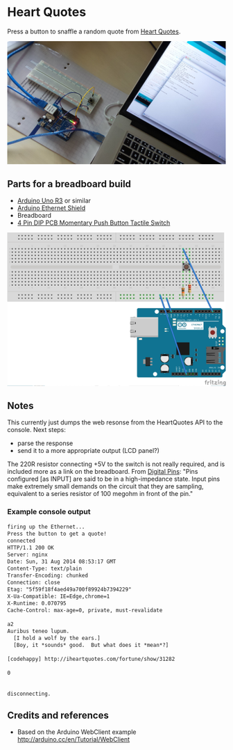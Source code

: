 # Heart Quotes

Press a button to snaffle a random quote from [Heart Quotes](http://www.iheartquotes.com).

![The Build](./assets/HeartQuotes_console.jpg?raw=true)

## Parts for a breadboard build

* [Arduino Uno R3](http://www.amazon.com/gp/product/B00F6JCV20/ref=as_li_tl?ie=UTF8&camp=1789&creative=390957&creativeASIN=B00F6JCV20&linkCode=as2&tag=itsaprli-20&linkId=O34GVKFAZ6FVDC6W) or similar
* [Arduino Ethernet Shield](http://www.amazon.com/gp/product/B00EU7447Y/ref=as_li_tl?ie=UTF8&camp=1789&creative=390957&creativeASIN=B00EU7447Y&linkCode=as2&tag=itsaprli-20&linkId=QJYL7QLWFGQVGUF5)
* Breadboard
* [4 Pin DIP PCB Momentary Push Button Tactile Switch](http://www.amazon.com/gp/product/B008MLKJ3C/ref=as_li_tl?ie=UTF8&camp=1789&creative=390957&creativeASIN=B008MLKJ3C&linkCode=as2&tag=itsaprli-20&linkId=6UORZDXT6S7AZRZ7)

![The Breadboard Schematic](./assets/HeartQuotes_bb.jpg?raw=true)

## Notes

This currently just dumps the web resonse from the HeartQuotes API to the console. Next steps:
* parse the response
* send it to a more appropriate output (LCD panel?)

The 220R resistor connecting +5V to the switch is not really required, and is included more as a link on the breadboard.
From [Digital Pins](http://arduino.cc/en/Tutorial/DigitalPins):
"Pins configured [as INPUT] are said to be in a high-impedance state. Input pins make extremely small demands on the circuit that they are sampling, equivalent to a series resistor of 100 megohm in front of the pin."

### Example console output

    firing up the Ethernet...
    Press the button to get a quote!
    connected
    HTTP/1.1 200 OK
    Server: nginx
    Date: Sun, 31 Aug 2014 08:53:17 GMT
    Content-Type: text/plain
    Transfer-Encoding: chunked
    Connection: close
    Etag: "5f59f18f4aed49a700f89924b7394229"
    X-Ua-Compatible: IE=Edge,chrome=1
    X-Runtime: 0.070795
    Cache-Control: max-age=0, private, must-revalidate

    a2
    Auribus teneo lupum.
      [I hold a wolf by the ears.]
      [Boy, it *sounds* good.  But what does it *mean*?]

    [codehappy] http://iheartquotes.com/fortune/show/31282

    0


    disconnecting.


## Credits and references
* Based on the Arduino WebClient example http://arduino.cc/en/Tutorial/WebClient

